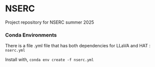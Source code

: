 # NSERC 

Project repository for NSERC summer 2025

### Conda Environments
There is a file .yml file that has both dependencies for LLaVA and HAT : `nserc.yml` 

Install with, ```conda env create -f nserc.yml```
